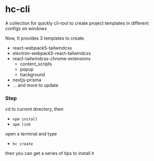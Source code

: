 # hc-cli
A collection for quickly cli-tool to create project templates in different configs on windows

Now, It provides 3 templates to create.

- react-webpack5-tailwindcss
- electron-webpack5-react-tailwindcss
- react-tailwindcss-chrome-extensions
    - content_scripts
    - popup
    - background
- nextjs-prisma
- ... and more to update

### Step

cd to current directory, then
- `npm install`
- `npm link`

open a terminal and type

- `hc create`

then you can get a series of tips to install it
